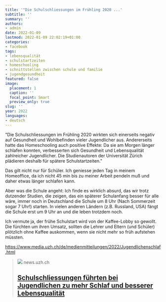 ```yaml
---
title: '"Die Schulschliessungen im Frühling 2020 ...'
subtitle: ''
summary: ''
authors:
- admin
date: 2022-01-09
lastmod: 2022-01-09 22:02:19+01:00
categories:
- facebook
tags:
- lebensqualität
- schulstartzeiten
- homeschooling
- schnittstellen zwischen schule und familie
- jugendgesundheit
featured: false
image:
  placement: 1
  caption: ''
  focal_point: Smart
  preview_only: true
slug: ''
year: 2022
languages:
- deutsch
---
```


"Die Schulschliessungen im Frühling 2020 wirkten sich einerseits negativ auf Gesundheit und Wohlbefinden vieler Jugendlicher aus. Andererseits hatte das Homeschooling auch positive Effekte: Da sie am Morgen länger schlafen konnten, verbesserten sich Gesundheit und Lebensqualität zahlreicher Jugendlicher. Die Studienautoren der Universität Zürich plädieren deshalb für spätere Schulstartzeiten."

Das gilt nicht nur für Schüler. Ich geniesse jeden Tag in meinem Homeoffice, da ich nicht 45 min bis zu meiner Arbeit pendeln muß und daher etwas länger schlafen kann. 

Aber was die Schule angeht: Ich finde es wirklich absurd, das wir trotz dutzender Studien, die zeigen, das ein späterer Schulanfang besser für alle wäre, immer noch in Deutschland die Schule um 8 Uhr (Nach Sommerzeit sogar 7 Uhr!) starten. In vielen anderen Ländern (z.B. Russland, USA) fängt die Schule erst um 9 Uhr an und die leben trotzdem noch. 

Ich vermute ja, der frühe Schulstart wird von der Kaffee-Lobby so gewollt. Die fürchten um ihren Umsatz, sollten die Lehrer und Eltern (und Schüler) plötzlich ohne Kaffee auskommen, wenn sie nicht mehr so früh aufstehen müssten. 

https://www.media.uzh.ch/de/medienmitteilungen/2022/Jugendlichenschlaf.html
> [![](https://www.news.uzh.ch/dam/jcr:03d4d57a-722e-4847-b038-38a773fa010f/Jugendlichenschlaf_t.jpg)](https://www.media.uzh.ch/de/medienmitteilungen/2022/Jugendlichenschlaf.html)
> news.uzh.ch
> ## [Schulschliessungen führten bei Jugendlichen zu mehr Schlaf und besserer Lebensqualität](https://www.media.uzh.ch/de/medienmitteilungen/2022/Jugendlichenschlaf.html)
>